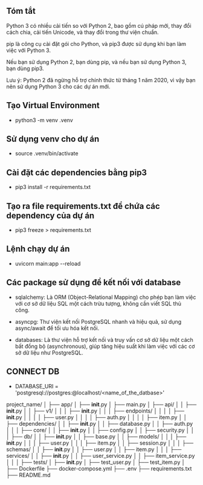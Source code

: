 ## Tóm tắt

Python 3 có nhiều cải tiến so với Python 2, bao gồm cú pháp mới, thay đổi cách chia, cải tiến Unicode, và thay đổi trong thư viện chuẩn.

pip là công cụ cài đặt gói cho Python, và pip3 được sử dụng khi bạn làm việc với Python 3.

Nếu bạn sử dụng Python 2, bạn dùng pip, và nếu bạn sử dụng Python 3, bạn dùng pip3.

Lưu ý: Python 2 đã ngừng hỗ trợ chính thức từ tháng 1 năm 2020, vì vậy bạn nên sử dụng Python 3 cho các dự án mới.

## Tạo Virtual Environment

- python3 -m venv .venv

## Sử dụng venv cho dự án

- source .venv/bin/activate

## Cài đặt các dependencies bằng pip3

- pip3 install -r requirements.txt

## Tạo ra file requirements.txt để chứa các dependency của dự án

- pip3 freeze > requirements.txt

## Lệnh chạy dự án

- uvicorn main:app --reload

## Các package sử dụng để kết nối với database

- sqlalchemy: Là ORM (Object-Relational Mapping) cho phép bạn làm việc với cơ sở dữ liệu SQL một cách trừu tượng, không cần viết SQL thủ công.

- asyncpg: Thư viện kết nối PostgreSQL nhanh và hiệu quả, sử dụng async/await để tối ưu hóa kết nối.

- databases: Là thư viện hỗ trợ kết nối và truy vấn cơ sở dữ liệu một cách bất đồng bộ (asynchronous), giúp tăng hiệu suất khi làm việc với các cơ sở dữ liệu như PostgreSQL.

## CONNECT DB

- DATABASE_URI = 'postgresql://postgres:<password>@localhost/<name_of_the_datbase>'

<!-- RECOMMEND PROJECT STRUCTURE -->
<!-- https://www.linkedin.com/pulse/fastapi-project-structure-best-practices-manikandan-parasuraman-fx4pc/ -->

project_name/
│
├── app/
│ ├── **init**.py
│ ├── main.py
│ ├── api/
│ │ ├── **init**.py
│ │ ├── v1/
│ │ │ ├── **init**.py
│ │ │ ├── endpoints/
│ │ │ │ ├── **init**.py
│ │ │ │ ├── user.py
│ │ │ │ ├── auth.py
│ │ │ │ ├── item.py
│ │ ├── dependencies/
│ │ ├── **init**.py
│ │ ├── database.py
│ │ ├── auth.py
│ │
│ ├── core/
│ │ ├── **init**.py
│ │ ├── config.py
│ │ ├── security.py
│ │
│ ├── db/
│ │ ├── **init**.py
│ │ ├── base.py
│ │ ├── models/
│ │ │ ├── **init**.py
│ │ │ ├── user.py
│ │ │ ├── item.py
│ │ ├── session.py
│ │
│ ├── schemas/
│ │ ├── **init**.py
│ │ ├── user.py
│ │ ├── item.py
│ │
│ ├── services/
│ │ ├── **init**.py
│ │ ├── user_service.py
│ │ ├── item_service.py
│ │
│ ├── tests/
│ ├── **init**.py
│ ├── test_user.py
│ ├── test_item.py
│
├── Dockerfile
├── docker-compose.yml
├── .env
├── requirements.txt
├── README.md
